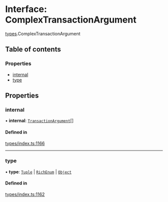 # Interface: ComplexTransactionArgument

[types](../wiki/types).ComplexTransactionArgument

## Table of contents

### Properties

- [internal](../wiki/types.ComplexTransactionArgument#internal)
- [type](../wiki/types.ComplexTransactionArgument#type)

## Properties

### internal

• **internal**: [`TransactionArgument`](../wiki/types#transactionargument)[]

#### Defined in

[types/index.ts:1166](https://github.com/PolymeshAssociation/polymesh-sdk/blob/91c2d2d8/src/types/index.ts#L1166)

___

### type

• **type**: [`Tuple`](../wiki/types.TransactionArgumentType#tuple) \| [`RichEnum`](../wiki/types.TransactionArgumentType#richenum) \| [`Object`](../wiki/types.TransactionArgumentType#object)

#### Defined in

[types/index.ts:1162](https://github.com/PolymeshAssociation/polymesh-sdk/blob/91c2d2d8/src/types/index.ts#L1162)
